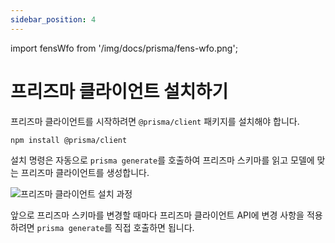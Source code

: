 ```yaml
---
sidebar_position: 4
---
```


import fensWfo from '/img/docs/prisma/fens-wfo.png';

# 프리즈마 클라이언트 설치하기

프리즈마 클라이언트를 시작하려면 `@prisma/client` 패키지를 설치해야 합니다.

```bash
npm install @prisma/client
```

설치 명령은 자동으로 `prisma generate`를 호출하여 프리즈마 스키마를 읽고 모델에 맞는 프리즈마 클라이언트를 생성합니다.

<Image img={fensWfo} alt='프리즈마 클라이언트 설치 과정' />

앞으로 프리즈마 스키마를 변경할 때마다 프리즈마 클라이언트 API에 변경 사항을 적용하려면 `prisma generate`를 직접 호출하면 됩니다.
